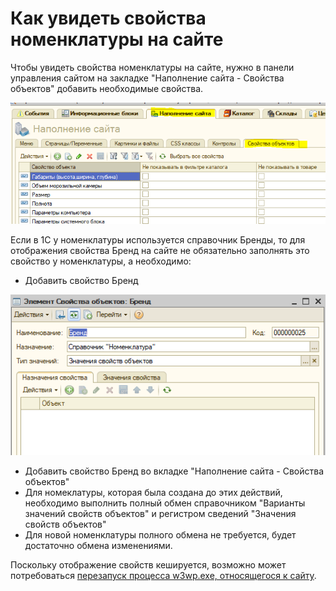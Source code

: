 # Как увидеть свойства номенклатуры на сайте

Чтобы увидеть свойства номенклатуры на сайте, нужно в панели управления сайтом на закладке "Наполнение сайта - Свойства объектов" добавить необходимые свойства.

![](../.gitbook/assets/image%20%28150%29.png)

Если в 1С у номенклатуры используется справочник Бренды, то для отображения свойства Бренд на сайте не обязательно заполнять это свойство у номенклатуры, а необходимо:

* Добавить свойство Бренд

![](../.gitbook/assets/image%20%28386%29.png)

* Добавить свойство Бренд во вкладке "Наполнение сайта - Свойства объектов"
* Для номеклатуры, которая была создана до этих действий, необходимо выполнить полный обмен справочником "Варианты значений свойств объектов" и регистром сведений "Значения свойств объектов"
* Для новой номенклатуры полного обмена не требуется, будет достаточно обмена изменениями.

Поскольку отображение свойств кешируется, возможно может потребоваться [перезапуск процесса w3wp.exe, относящегося к сайту](kak-perezapustit-process-w3wp.md).

